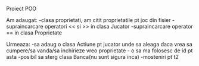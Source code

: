 Proiect POO

Am adaugat:
-clasa proprietati, am citit proprietatile pt joc din fisier 
-supraincarcare operatori << si >> in clasa Jucator
-supraincarcare operator == in clasa Proprietate

Urmeaza:
-sa adaug o clasa Actiune pt jucator unde sa aleaga daca vrea sa cumpere/sa vanda/sa inchirieze vreo proprietate - o sa ma folosesc de id pt asta
-posibil sa sterg clasa Banca(nu sunt sigura inca)
-mosteniri pt t2
